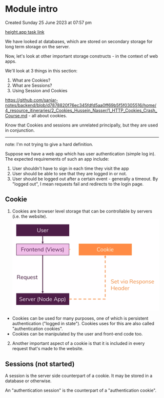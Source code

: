 # Module intro
Created Sunday 25 June 2023 at 07:57 pm

[height.app task link](https://height.app/OitGt6StRG/T-61)

We have looked at databases, which are stored on secondary storage for long term storage on the server.

Now, let's look at other important storage constructs - in the context of web apps.

We'll look at 3 things in this section:
1. What are Cookies?
2. What are Sessions?
3. Using Session and Cookies

https://github.com/sanjar-notes/backend/blob/d7878820f76ec345fdfd5aa0ff69b5f5f0305516/home/4_resource_itineraries/2_Cookies_Hussein_Nasser/1_HTTP_Cookies_Crash_Course.md - all about cookies.


Know that Cookies and sessions are unrelated principally, but they are used in conjunction.


---

note: I'm not trying to give a hard definition.

Suppose we have a web app which has user authentication (simple log in). The expected requirements of such an app include:
1. User shouldn't have to sign in each time they visit the app
2. User should be able to see that they are logged in or not.
3. User should be logged out after a certain event - generally a timeout. By "logged out", I mean requests fail and redirects to the login page.


## Cookie
1. Cookies are browser level storage that can be controllable by servers (i.e. the website).
![](/assets/230_Module_intro-image-1.png)
- Cookies can be used for many purposes, one of which is persistent authentication ("logged in state"). Cookies uses for this are also called "authentication cookies".
- Cookies can be manipulated by the user and front-end code too.
2. Another important aspect of a cookie is that it is included in every request that's made to the website.

## Sessions (not started)
A session is the server side counterpart of a cookie. It may be stored in a database or otherwise.

An "authentication session" is the counterpart of a "authentication cookie".